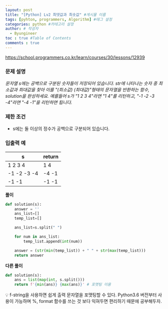 ```yaml
---
layout: post
title: "[Python] Lv2 최댓값과 최솟값" #게시물 이름
tags: [pyhton, programmers, Algorithm] #태그 설정
categories: python #카테고리 설정
author: # 작성자
  - Byungineer
toc : true #Table of Contents
comments : true
---
```


<https://school.programmers.co.kr/learn/courses/30/lessons/12939>

### 문제 설명
_문자열 s에는 공백으로 구분된 숫자들이 저장되어 있습니다. str에 나타나는 숫자 중 최소값과 최대값을 찾아 이를 "(최소값) (최대값)"형태의 문자열을 반환하는 함수, solution을 완성하세요.
예를들어 s가 "1 2 3 4"라면 "1 4"를 리턴하고, "-1 -2 -3 -4"라면 "-4 -1"을 리턴하면 됩니다._

### 제한 조건
- s에는 둘 이상의 정수가 공백으로 구분되어 있습니다.

### 입출력 예

s                     | return
--------------------- | ---------------------
1 2 3 4               |	1 4
-1 -2 -3 -4           |	-4 -1
-1 -1                 |	-1 -1



**풀이**
```python
def solution(s):
    answer = ''
    ans_list=[]
    temp_list=[]

    ans_list=s.split(" ")

    for num in ans_list:
        temp_list.append(int(num))     

    answer = (str(min(temp_list)) + " " + str(max(temp_list))) 
    return answer
```

**다른 풀이**
```python
def solution(s):
    ans = list(map(int, s.split()))
    return f'{min(ans)} {max(ans)}' # 포맷팅 이용
```




<aside>
💡 f-string을 사용하면 쉽게 출력 문자열을 포맷팅할 수 있다. Python3.6 버전부터 사용이 가능하며 %, format 함수를 쓰는 것 보다 익혀두면 편리하기 때문에 공부해두자.
</aside>